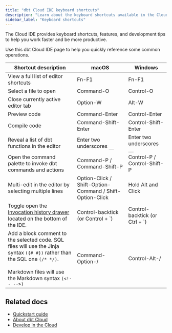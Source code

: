 ```yaml
---
title: "dbt Cloud IDE keyboard shortcuts"
description: "Learn about the keyboard shortcuts available in the Cloud IDE."
sidebar_label: "Keyboard shortcuts"
---
```



The Cloud IDE provides keyboard shortcuts, features, and development tips to help you work faster and be more productive. 

Use this dbt Cloud IDE  page to help you quickly reference some common operations.

| Shortcut description | macOS | Windows |
|--------|----------------|------------------|
| View a full list of editor shortcuts | Fn-F1 | Fn-F1 |
| Select a file to open | Command-O | Control-O |
| Close currently active editor tab | Option-W | Alt-W |
| Preview code | Command-Enter | Control-Enter |
| Compile code | Command-Shift-Enter | Control-Shift-Enter |
| Reveal a list of dbt functions in the editor | Enter two underscores `__` | Enter two underscores  `__` |
| Open the command palette to invoke dbt commands and actions  | Command-P / Command-Shift-P | Control-P / Control-Shift-P |
| Multi-edit in the editor by selecting multiple lines | Option-Click / Shift-Option-Command / Shift-Option-Click  | Hold Alt and Click |
| Toggle open the [Invocation history drawer](/docs/cloud/dbt-cloud-ide/ide-user-interface#invocation-history) located on the bottom of the IDE.  | Control-backtick (or Control + `)  | Control-backtick (or Ctrl + `) |
| Add a block comment to the selected code. SQL files will use the Jinja syntax `({# #})` rather than the SQL one `(/* */)`.<br /> <br /> Markdown files will use the Markdown syntax `(<!-- -->)` | Command-Option-/ | Control-Alt-/ |

## Related docs

- [Quickstart guide](/guides)
- [About dbt Cloud](/docs/cloud/about-cloud/dbt-cloud-features)
- [Develop in the Cloud](/docs/cloud/dbt-cloud-ide/develop-in-the-cloud)
